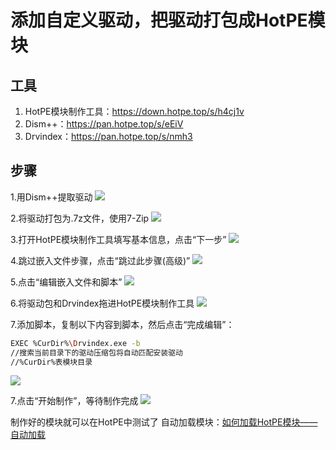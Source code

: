 # 添加自定义驱动，把驱动打包成HotPE模块
## 工具
1. HotPE模块制作工具：https://down.hotpe.top/s/h4cj1v
2. Dism++：https://pan.hotpe.top/s/eEiV
3. Drvindex：https://pan.hotpe.top/s/nmh3

## 步骤
1.用Dism++提取驱动
![](https://pan.hotpe.top/api/v3/file/source/250/1.png?sign=bobc8ZxxEeA4_Yy0B13ZW8yC2ZyF47Dzs_9bqPbzHQU%3D%3A0)

2.将驱动打包为.7z文件，使用7-Zip
![](https://pan.hotpe.top/api/v3/file/source/253/4.png?sign=7FFrjI9Y86cWYCnJuy54uP-jSQLbjZBOsYGD32PXpzI%3D%3A0)

3.打开HotPE模块制作工具填写基本信息，点击“下一步”
![](https://pan.hotpe.top/api/v3/file/source/251/2.png?sign=bYQGn2ASlP78qtN75BD61l-XkNMgG3jxwtqbvovsIeQ%3D%3A0)

4.跳过嵌入文件步骤，点击“跳过此步骤(高级)”
![](https://pan.hotpe.top/api/v3/file/source/248/8.png?sign=KlEkzucYmrrxdvHB4fJ_MDiiBSf30LymXKThuliAMA8%3D%3A0)

5.点击“编辑嵌入文件和脚本”
![](https://pan.hotpe.top/api/v3/file/source/249/9.png?sign=IbqF27F5Nw0nIyenVY-n26NZzESpkbMf2EhQHTI8t0k%3D%3A0)

6.将驱动包和Drvindex拖进HotPE模块制作工具
![](https://pan.hotpe.top/api/v3/file/source/252/3.png?sign=AWCU-eqt8aPmDM7PBHmnbcKJtUxbxeL9Zypsm1pZ3jo%3D%3A0)

7.添加脚本，复制以下内容到脚本，然后点击“完成编辑”：
```bash
EXEC %CurDir%\Drvindex.exe -b
//搜索当前目录下的驱动压缩包将自动匹配安装驱动
//%CurDir%表模块目录
```
![](https://pan.hotpe.top/api/v3/file/source/247/5.png?sign=x98wXgvWSAofrdZpGOgxHoOU9-efhn3w72zi-3MqFDo%3D%3A0)

7.点击“开始制作”，等待制作完成
![](https://pan.hotpe.top/api/v3/file/source/254/7.png?sign=P8TS2zYRpbbPyNTQuTd8jbGHLQIIkhIcFuKP2NHdOGA%3D%3A0)

制作好的模块就可以在HotPE中测试了
自动加载模块：[如何加载HotPE模块——自动加载](http://https://wiki.hotpe.top/loadhpm.html#%E8%87%AA%E5%8A%A8%E5%8A%A0%E8%BD%BD "如何加载HotPE模块——自动加载")

